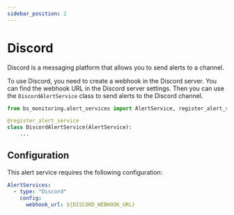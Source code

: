 ```yaml
---
sidebar_position: 2
---
```


# Discord

Discord is a messaging platform that allows you to send alerts to a channel. 

To use Discord, you need to create a webhook in the Discord server. You can find the webhook URL in the Discord server settings. Then you can use the `DiscordAlertService` class to send alerts to the Discord channel.

```python
from bs_monitoring.alert_services import AlertService, register_alert_service

@register_alert_service
class DiscordAlertService(AlertService):
    ...
```

## Configuration

This alert service requires the following configuration:

```yaml
AlertServices:
  - type: "Discord"
    config:
      webhook_url: ${DISCORD_WEBHOOK_URL}
```




